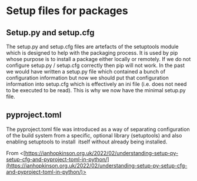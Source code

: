 # Setup files for packages

## Setup.py and setup.cfg
The setup.py and setup.cfg files are artefacts of the setuptools module which is designed to help with the packaging process. It is used by pip whose purpose is to install a package either locally or remotely. If we do not configure setup.py / setup.cfg correctly then pip will not work. In the past we would have written a setup.py file which contained a bunch of configuration information but now we should put that configuration information into setup.cfg which is effectively an ini file (i.e. does not need to be executed to be read). This is why we now have the minimal setup.py file.

## pyproject.toml
The pyproject.toml file was introduced as a way of separating configuration of the build system from a specific, optional library (setuptools) and also enabling setuptools to install  itself without already being installed.

From <[https://ianhopkinson.org.uk/2022/02/understanding-setup-py-setup-cfg-and-pyproject-toml-in-python/](https://ianhopkinson.org.uk/2022/02/understanding-setup-py-setup-cfg-and-pyproject-toml-in-python/)>